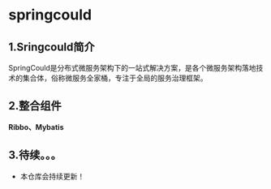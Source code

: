 # springcould
## 1.Sringcould简介
SpringCould是分布式微服务架构下的一站式解决方案，是各个微服务架构落地技术的集合体，俗称微服务全家桶，专注于全局的服务治理框架。
## 2.整合组件
**Ribbo、Mybatis**
## 3.待续。。。
- 本仓库会持续更新！
